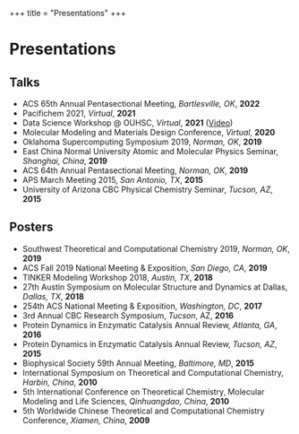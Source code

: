 +++
title = "Presentations"
+++

# Presentations

## Talks

* ACS 65th Annual Pentasectional Meeting, *Bartlesville, OK*, **2022**
* Pacifichem 2021, *Virtual*, **2021**
* Data Science Workshop @ OUHSC, *Virtual*, **2021** ([Video](https://mediasite.ouhsc.edu/Mediasite/channel/python/watch/d528059f8e2e4ba69d332ab2bf611b321d))
* Molecular Modeling and Materials Design Conference, *Virtual*, **2020** 
* Oklahoma Supercomputing Symposium 2019, *Norman, OK*, **2019**
* East China Normal University Atomic and Molecular Physics Seminar, *Shanghai, China*, **2019**
* ACS 64th Annual Pentasectional Meeting, *Norman, OK*, **2019**
* APS March Meeting 2015, *San Antonio, TX*, **2015**
* University of Arizona CBC Physical Chemistry Seminar, *Tucson, AZ*, **2015**

## Posters

* Southwest Theoretical and Computational Chemistry 2019, *Norman, OK*, **2019**
* ACS Fall 2019 National Meeting & Exposition, *San Diego, CA*, **2019**
* TINKER Modeling Workshop 2018, *Austin, TX*, **2018**
* 27th Austin Symposium on Molecular Structure and Dynamics at Dallas, *Dallas, TX*, **2018**
* 254th ACS National Meeting & Exposition, *Washington, DC*, **2017**
* 3rd Annual CBC Research Symposium, *Tucson*, AZ, **2016**
* Protein Dynamics in Enzymatic Catalysis Annual Review, *Atlanta, GA*, **2016**
* Protein Dynamics in Enzymatic Catalysis Annual Review, *Tucson, AZ*, **2015**
* Biophysical Society 59th Annual Meeting, *Baltimore, MD*, **2015**
* International Symposium on Theoretical and Computational Chemistry, *Harbin, China*, **2010**
* 5th International Conference on Theoretical Chemistry, Molecular Modeling and Life Sciences, *Qinhuangdao, China*, **2010**
* 5th Worldwide Chinese Theoretical and Computational Chemistry Conference, *Xiamen, China*, **2009**
